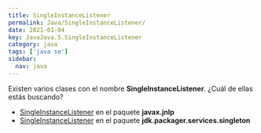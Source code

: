 ```yaml
---
title: SingleInstanceListener
permalink: Java/SingleInstanceListener/
date: 2021-01-04
key: JavaJava.S.SingleInstanceListener
category: java
tags: ['java se']
sidebar: 
  nav: java
---
```


Existen varios clases con el nombre **SingleInstanceListener**. ¿Cuál de ellas estás buscando?
<ul>
<li><a href="/Java/SingleInstanceListener-javax-jnlp/">SingleInstanceListener</a> en el paquete <strong>javax.jnlp</strong></li>
<li><a href="/Java/SingleInstanceListener-jdk-packager-services-singleton/">SingleInstanceListener</a> en el paquete <strong>jdk.packager.services.singleton</strong></li>
<ul>

